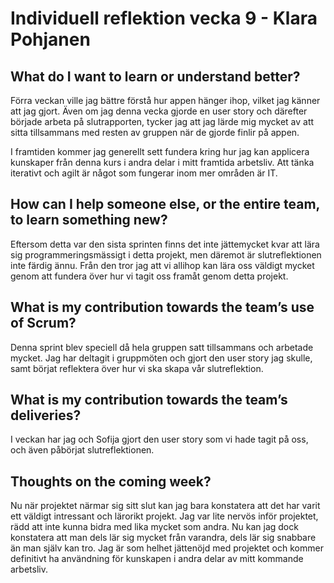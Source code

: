 # Individuell reflektion vecka 9 - Klara Pohjanen

## What do I want to learn or understand better?

Förra veckan ville jag bättre förstå hur appen hänger ihop, vilket jag känner att jag gjort. Även om jag denna vecka gjorde en user story och därefter började arbeta på slutrapporten, tycker jag att jag lärde mig mycket av att sitta tillsammans med resten av gruppen när de gjorde finlir på appen.

I framtiden kommer jag generellt sett fundera kring hur jag kan applicera kunskaper från denna kurs i andra delar i mitt framtida arbetsliv. Att tänka iterativt och agilt är något som fungerar inom mer områden är IT.

## How can I help someone else, or the entire team, to learn something new?

Eftersom detta var den sista sprinten finns det inte jättemycket kvar att lära sig programmeringsmässigt i detta projekt, men däremot är slutreflektionen inte färdig ännu. Från den tror jag att vi allihop kan lära oss väldigt mycket genom att fundera över hur vi tagit oss framåt genom detta projekt.

## What is my contribution towards the team’s use of Scrum?

Denna sprint blev speciell då hela gruppen satt tillsammans och arbetade mycket. Jag har deltagit i gruppmöten och gjort den user story jag skulle, samt börjat reflektera över hur vi ska skapa vår slutreflektion.

## What is my contribution towards the team’s deliveries?

I veckan har jag och Sofija gjort den user story som vi hade tagit på oss, och även påbörjat slutreflektionen.

## Thoughts on the coming week?

Nu när projektet närmar sig sitt slut kan jag bara konstatera att det har varit ett väldigt intressant och lärorikt projekt. Jag var lite nervös inför projektet, rädd att inte kunna bidra med lika mycket som andra. Nu kan jag dock konstatera att man dels lär sig mycket från varandra, dels lär sig snabbare än man själv kan tro. Jag är som helhet jättenöjd med projektet och kommer definitivt ha användning för kunskapen i andra delar av mitt kommande arbetsliv.
